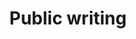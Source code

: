 ---
title: Public writing
layout: category
permalink: /categories/writing/
taxonomy: Public Writing
show_excerpts: false
entries_layout: grid
---